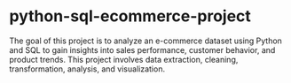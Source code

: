 # python-sql-ecommerce-project
The goal of this project is to analyze an e-commerce dataset using Python and SQL to gain insights into sales performance, customer behavior, and product trends. This project involves data extraction, cleaning, transformation, analysis, and visualization.
